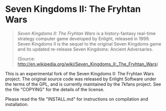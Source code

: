 Seven Kingdoms II: The Fryhtan Wars
===================================

> *Seven Kingdoms II: The Fryhtan Wars* is a history-fantasy real-time strategy
> computer game developed by Enlight, released in 1999. Seven Kingdoms II is
> the sequel to the original Seven Kingdoms game and its updated re-release
> Seven Kingdoms: Ancient Adversaries.
>
> (Source: http://en.wikipedia.org/wiki/Seven_Kingdoms_II:_The_Fryhtan_Wars)

This is an experimental fork of the Seven Kingdoms II: The Fryhtan Wars
project. The original source code was released by Enlight Software under the
terms of the GPL, and is currently maintained by the 7kfans project. See the
file "COPYING" for the details of the license.

Please read the file "INSTALL.md" for instructions on compilation and
installation.
